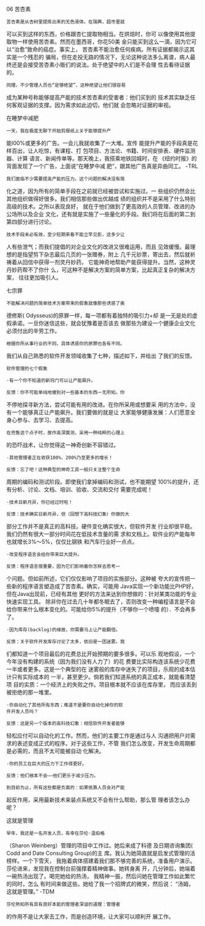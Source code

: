 06 苦杏素

    苦杏素是从杏树里提炼出来的无色液体。在瑞典，超市里就
可以买到这样的东西，价格跟杏仁提取物相当。在烘焙时，你可
以像使用其他提取物一样使用苦杏素。然而在墨西哥，你花50美
金只能买到这么一滴，因为它可以“治愈”致命的癌症。事实上，
苦杏素不能治愈任何疾病。所有证据都揭示这其实是一个残忍的
骗局，但在走投无路的情况下，无论这种说法多么离谱，病人最
终还是会接受苦杏素小贩们的说法。处于绝望中的人们是不会理
性去看待证据的。

    同理，不少管理人员也“足够绝望”，这种绝望让他们很容易
成为某种号称能够提高产能的技术苦杏素的受害者：他们买到的
技术其实缺乏任何客观证据的支撑。因为需求如此迫切，他们就
会忽略对证据的审视。

在睡梦中减肥

    一天，我在极度无聊下开始剪报纸上关于能够提升产
能l00%或更多的广告。一会儿我就收集了一大堆。宣传
能提升产能的手段真是花样百出，让人吃惊，有课程、打
包项目、方法论、书籍、时间安排表、硬件监测器、计算
语言、新闻传单等。那天晚上，我搭乘地铁回城时，在
《纽约时报》的背面发现了一个广告，上面说“在睡梦中减
肥”，跟其他广告真是异曲同工。
    -TRL

    我们面临不少需要提高产能的压力。这个问题的解决没有简
化之道，因为所有的简单手段在之前就已经被尝试和实施过。一
些组织仍然会比其他组织做得好很多。我们相信那些做出优越成
绩的组织并不是采用了什么特别高级的技术。之所以表现良好，
就在于他们做到了更高效的人员管理、改进的办公场所以及企业
文化，还有就是实施了一些量化的手段。我们将在后面的第二到
第四部分进行讨论。

    技术手段未必有效，至少短期来看不能立竿见影，这多少让
人有些泄气；而我们提倡的对企业文化的改进又很难运用，而且
见效缓慢。最理想的是指望剪下杂志最后几页的一张赠券，附上
几千元钞票，寄出去，然后就祈祷着从回信中获得一剂灵丹妙药，
它能神奇地帮助产能获得提升。当然，这种灵丹妙药帮不了你什
么，可这种不是解决方案的简单方案，比起真正复杂的解决方案，
往往更加吸引人。

七宗罪

    不能解决问题的简单技术方案带来的假象就像那些诱惑了奥
德修斯( Odysseus)的原罪一样，每一项都有着独特的吸引力+却
是一无是处的虚假承诺。一旦你迷信这些，就会犹豫着是否该去
做那些为建设一个健康企业文化必须付出的辛劳工作。

    根据你所从事行业的不同，具体诱惑你的原罪也各有不同。
我们从自己熟悉的软件开发领域收集了七种，描述如下，并给出
了我们的反馈。

    软件管理的七个假象

    ·有一个你不知道的新窍门可以让产能飙升。

    反馈：你不可能单纯地傻到对一些基本的东西一无所知。你
不停地探寻新方法，尝试可能有用的改进。在你所采用或想要采
用的方法中，没有一个能够真正让产能飙升。我们要做的就是让
大家能够健康发展：人们愿意全身心参与、去学习、去提高。

    在兜售这个点子时，故作高深莫测，采用一种纯粹的心理上
的恐吓战术，让你觉得这一神奇创新不容错过。

    ·其他管理者正在收获100%、200%乃至更多的增长！

    反馈：忘了吧！这种典型的神奇工具一般只关注整个生命
周期的编码和测试阶段。即使我们拿掉编码和测试，也不能期望
100%的提升，还有分析、讨论、文档、培训、验收、交流和交付
需要完成呢！

    ·技术日新月异，你已经过时啦！

    反馈：技术确实日新月异，但（回想下高科技幻象）你做的大
部分工作并不是真正的高科技。硬件变化确实很大，但软件开发
行业却很平稳。我们仍然有很大一部分时间花在低技术含量的需
求和文档上。软件业的产能每年也就增长3%～5%，仅仅比钢铁
和汽车行业好一点点。

    ·改变程序语言会给你带来巨大提升。

    反馈：程序语言很重要，因为它们影响着你怎样去思考一
个问题。但如前所述，它们仅仅影响了项目的实施部分。这种被
夸大的宣传把一些新的程序语言塑造成了苦杏素。确实，可能用
Java实现一个新功能比PHP好，但在Java出现前，已经有其他
更好的方法来达到你想做的：针对某类功能的专业快速实现工具。
除非你在过去几十年都冬眠去了，否则改变一种编程语言是不会
给你带来什么根本变化的。可能给你5%的提升（不够你一个喷嚏
的）．不会再多了。

    ·因为库存(backlog)的缘故，你需要马上让产能翻倍。

    反馈：关于软件开发库存讨论了太多，依旧是一团迷雾。我
们都知道一个项目最后的花费总比开始预期的要多很多。可以乐
观地假设，一个今年没有构建的系统（因为我们没有人力了）的花
费要比实际构连该系统少花费一半或者更多。这是一个典型的在
迷雾般的库存中迷失了的项目，乐观的成本估计只有实际成本的
一半，甚至更少。倘若我们知道系统的真正成本，就能看清楚项
目的实质：一个经济上的失败之作。项目根本就不应该在库存里，
而应该丢到被拒绝的那一堆里。

    ·你自动化了其他所有东西；难道不是要你自动化掉你的软
    件开发人员吗？

    反馈：这是另一个版本的高科技幻象：相信软件开发者能够
轻松应付可以自动化的工作。然而，他们的主要工作是通过与人
沟通把用户对需求的表述变成正式的程序。对于这些工作，不管
我们怎么改变，开发生命周期都是必需的，而且不太可能被自动
化解决。

    ·你的员工在巨大的压力下工作得更好。

    反馈：他们根本不会——他们更乐于减少压力。

    到目前为止，所有这些都是负面的：如果依靠人员会对产能
起反作用，采用最新技术来装点系统又不会有什么帮助，那么管
理者该怎么办呢？

这就是管理

    早年，我还是一名开发人员，有幸在莎伦·温伯格
（Sharon Weinberg）管理的项目中工作过。她后来成了科德
及日期咨询集团( Codd and Date Consulting Group)的主
席。我认为她简直就是启发式管理的活榜样。一个下雪天，
我拖着病体搭建着我们那不够完善的系统，准备用户演示。
莎伦进来，发现我在控制台前强撑着精神做事。她转身离
开，几分钟后，她端着一碗热汤出现了。喝完她给的热汤，
我精神一振，然后问她在管理工作如此繁忙的同时，怎么
有时间来做这些。她给了我一个招牌式的微笑，然后说：
“汤姆，这就是管理。”
-TDM

    莎伦熟知所有具有良好本能的管理者深谙的道理：管理者
的作用不是让大家去工作，而是创造环境，让大家可以顺利开
展工作。